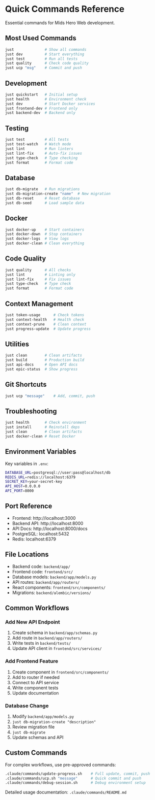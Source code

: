 # Quick Commands Reference

Essential commands for Mids Hero Web development.

## Most Used Commands

```bash
just              # Show all commands
just dev          # Start everything
just test         # Run all tests
just quality      # Check code quality
just ucp "msg"    # Commit and push
```

## Development

```bash
just quickstart   # Initial setup
just health       # Environment check
just dev          # Start Docker services
just frontend-dev # Frontend only
just backend-dev  # Backend only
```

## Testing

```bash
just test         # All tests
just test-watch   # Watch mode
just lint         # Run linters
just lint-fix     # Auto-fix issues
just type-check   # Type checking
just format       # Format code
```

## Database

```bash
just db-migrate   # Run migrations
just db-migration-create "name"  # New migration
just db-reset     # Reset database
just db-seed      # Load sample data
```

## Docker

```bash
just docker-up    # Start containers
just docker-down  # Stop containers
just docker-logs  # View logs
just docker-clean # Clean everything
```

## Code Quality

```bash
just quality      # All checks
just lint         # Linting only
just lint-fix     # Fix issues
just type-check   # Type check
just format       # Format code
```

## Context Management

```bash
just token-usage      # Check tokens
just context-health   # Health check
just context-prune    # Clean context
just progress-update  # Update progress
```

## Utilities

```bash
just clean        # Clean artifacts
just build        # Production build
just api-docs     # Open API docs
just epic-status  # Show progress
```

## Git Shortcuts

```bash
just ucp "message"    # Add, commit, push
```

## Troubleshooting

```bash
just health       # Check environment
just install      # Reinstall deps
just clean        # Clean artifacts
just docker-clean # Reset Docker
```

## Environment Variables

Key variables in `.env`:

```bash
DATABASE_URL=postgresql://user:pass@localhost/db
REDIS_URL=redis://localhost:6379
SECRET_KEY=your-secret-key
API_HOST=0.0.0.0
API_PORT=8000
```

## Port Reference

- Frontend: http://localhost:3000
- Backend API: http://localhost:8000
- API Docs: http://localhost:8000/docs
- PostgreSQL: localhost:5432
- Redis: localhost:6379

## File Locations

- Backend code: `backend/app/`
- Frontend code: `frontend/src/`
- Database models: `backend/app/models.py`
- API routes: `backend/app/routers/`
- React components: `frontend/src/components/`
- Migrations: `backend/alembic/versions/`

## Common Workflows

### Add New API Endpoint

1. Create schema in `backend/app/schemas.py`
2. Add route in `backend/app/routers/`
3. Write tests in `backend/tests/`
4. Update API client in `frontend/src/services/`

### Add Frontend Feature

1. Create component in `frontend/src/components/`
2. Add to router if needed
3. Connect to API service
4. Write component tests
5. Update documentation

### Database Change

1. Modify `backend/app/models.py`
2. `just db-migration-create "description"`
3. Review migration file
4. `just db-migrate`
5. Update schemas and API

## Custom Commands

For complex workflows, use pre-approved commands:

```bash
.claude/commands/update-progress.sh    # Full update, commit, push
.claude/commands/ucp.sh "message"      # Quick commit and push  
.claude/commands/debug-session.sh      # Debug environment setup
```

Detailed usage documentation: `.claude/commands/README.md`
